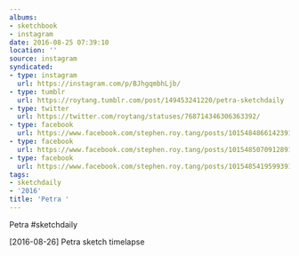 ```yaml
---
albums:
- sketchbook
- instagram
date: 2016-08-25 07:39:10
location: ''
source: instagram
syndicated:
- type: instagram
  url: https://instagram.com/p/BJhgqmbhLjb/
- type: tumblr
  url: https://roytang.tumblr.com/post/149453241220/petra-sketchdaily
- type: twitter
  url: https://twitter.com/roytang/statuses/768714346306363392/
- type: facebook
  url: https://www.facebook.com/stephen.roy.tang/posts/10154848661423912:1
- type: facebook
  url: https://www.facebook.com/stephen.roy.tang/posts/10154850709128912
- type: facebook
  url: https://www.facebook.com/stephen.roy.tang/posts/10154854195993912
tags:
- sketchdaily
- '2016'
title: 'Petra '
---
```


Petra #sketchdaily

<time>[2016-08-26]</time> Petra sketch timelapse